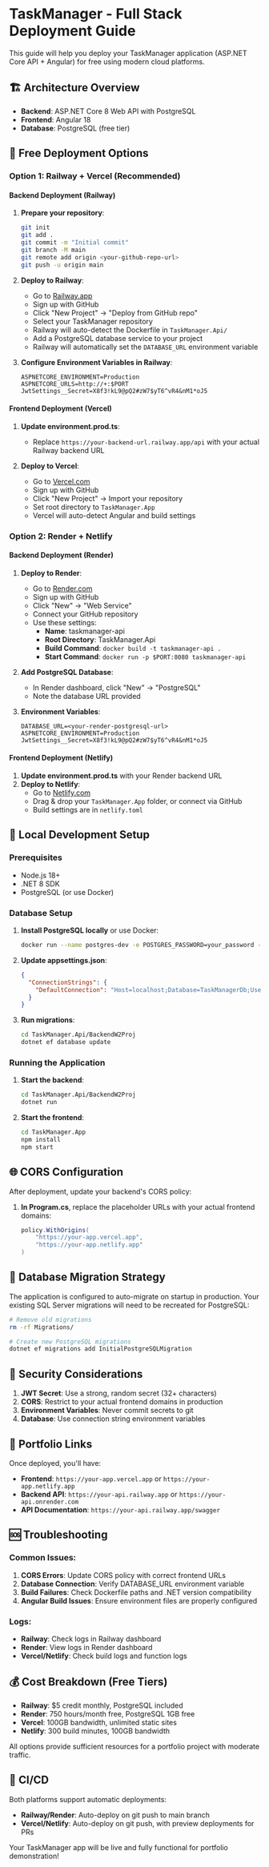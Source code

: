 # TaskManager - Full Stack Deployment Guide

This guide will help you deploy your TaskManager application (ASP.NET Core API + Angular) for free using modern cloud platforms.

## 🏗️ Architecture Overview

- **Backend**: ASP.NET Core 8 Web API with PostgreSQL
- **Frontend**: Angular 18 
- **Database**: PostgreSQL (free tier)

## 🚀 Free Deployment Options

### Option 1: Railway + Vercel (Recommended)

#### Backend Deployment (Railway)
1. **Prepare your repository**:
   ```bash
   git init
   git add .
   git commit -m "Initial commit"
   git branch -M main
   git remote add origin <your-github-repo-url>
   git push -u origin main
   ```

2. **Deploy to Railway**:
   - Go to [Railway.app](https://railway.app)
   - Sign up with GitHub
   - Click "New Project" → "Deploy from GitHub repo"
   - Select your TaskManager repository
   - Railway will auto-detect the Dockerfile in `TaskManager.Api/`
   - Add a PostgreSQL database service to your project
   - Railway will automatically set the `DATABASE_URL` environment variable

3. **Configure Environment Variables in Railway**:
   ```
   ASPNETCORE_ENVIRONMENT=Production
   ASPNETCORE_URLS=http://+:$PORT
   JwtSettings__Secret=X8f3!kL9@pQ2#zW7$yT6^vR4&nM1*oJ5
   ```

#### Frontend Deployment (Vercel)
1. **Update environment.prod.ts**:
   - Replace `https://your-backend-url.railway.app/api` with your actual Railway backend URL

2. **Deploy to Vercel**:
   - Go to [Vercel.com](https://vercel.com)
   - Sign up with GitHub
   - Click "New Project" → Import your repository
   - Set root directory to `TaskManager.App`
   - Vercel will auto-detect Angular and build settings

### Option 2: Render + Netlify

#### Backend Deployment (Render)
1. **Deploy to Render**:
   - Go to [Render.com](https://render.com)
   - Sign up with GitHub
   - Click "New" → "Web Service"
   - Connect your GitHub repository
   - Use these settings:
     - **Name**: taskmanager-api
     - **Root Directory**: TaskManager.Api
     - **Build Command**: `docker build -t taskmanager-api .`
     - **Start Command**: `docker run -p $PORT:8080 taskmanager-api`

2. **Add PostgreSQL Database**:
   - In Render dashboard, click "New" → "PostgreSQL"
   - Note the database URL provided

3. **Environment Variables**:
   ```
   DATABASE_URL=<your-render-postgresql-url>
   ASPNETCORE_ENVIRONMENT=Production
   JwtSettings__Secret=X8f3!kL9@pQ2#zW7$yT6^vR4&nM1*oJ5
   ```

#### Frontend Deployment (Netlify)
1. **Update environment.prod.ts** with your Render backend URL
2. **Deploy to Netlify**:
   - Go to [Netlify.com](https://netlify.com)
   - Drag & drop your `TaskManager.App` folder, or connect via GitHub
   - Build settings are in `netlify.toml`

## 🔧 Local Development Setup

### Prerequisites
- Node.js 18+
- .NET 8 SDK
- PostgreSQL (or use Docker)

### Database Setup
1. **Install PostgreSQL locally** or use Docker:
   ```bash
   docker run --name postgres-dev -e POSTGRES_PASSWORD=your_password -p 5432:5432 -d postgres
   ```

2. **Update appsettings.json**:
   ```json
   {
     "ConnectionStrings": {
       "DefaultConnection": "Host=localhost;Database=TaskManagerDb;Username=postgres;Password=your_password"
     }
   }
   ```

3. **Run migrations**:
   ```bash
   cd TaskManager.Api/BackendW2Proj
   dotnet ef database update
   ```

### Running the Application
1. **Start the backend**:
   ```bash
   cd TaskManager.Api/BackendW2Proj
   dotnet run
   ```

2. **Start the frontend**:
   ```bash
   cd TaskManager.App
   npm install
   npm start
   ```

## 🌐 CORS Configuration

After deployment, update your backend's CORS policy:

1. **In Program.cs**, replace the placeholder URLs with your actual frontend domains:
   ```csharp
   policy.WithOrigins(
       "https://your-app.vercel.app", 
       "https://your-app.netlify.app"
   )
   ```

## 💾 Database Migration Strategy

The application is configured to auto-migrate on startup in production. Your existing SQL Server migrations will need to be recreated for PostgreSQL:

```bash
# Remove old migrations
rm -rf Migrations/

# Create new PostgreSQL migrations
dotnet ef migrations add InitialPostgreSQLMigration
```

## 🔐 Security Considerations

1. **JWT Secret**: Use a strong, random secret (32+ characters)
2. **CORS**: Restrict to your actual frontend domains in production
3. **Environment Variables**: Never commit secrets to git
4. **Database**: Use connection string environment variables

## 📝 Portfolio Links

Once deployed, you'll have:
- **Frontend**: `https://your-app.vercel.app` or `https://your-app.netlify.app`
- **Backend API**: `https://your-api.railway.app` or `https://your-api.onrender.com`
- **API Documentation**: `https://your-api.railway.app/swagger`

## 🆘 Troubleshooting

### Common Issues:
1. **CORS Errors**: Update CORS policy with correct frontend URLs
2. **Database Connection**: Verify DATABASE_URL environment variable
3. **Build Failures**: Check Dockerfile paths and .NET version compatibility
4. **Angular Build Issues**: Ensure environment files are properly configured

### Logs:
- **Railway**: Check logs in Railway dashboard
- **Render**: View logs in Render dashboard  
- **Vercel/Netlify**: Check build logs and function logs

## 💰 Cost Breakdown (Free Tiers)

- **Railway**: $5 credit monthly, PostgreSQL included
- **Render**: 750 hours/month free, PostgreSQL 1GB free
- **Vercel**: 100GB bandwidth, unlimited static sites
- **Netlify**: 300 build minutes, 100GB bandwidth

All options provide sufficient resources for a portfolio project with moderate traffic.

## 🔄 CI/CD

Both platforms support automatic deployments:
- **Railway/Render**: Auto-deploy on git push to main branch  
- **Vercel/Netlify**: Auto-deploy on git push, with preview deployments for PRs

Your TaskManager app will be live and fully functional for portfolio demonstration!
